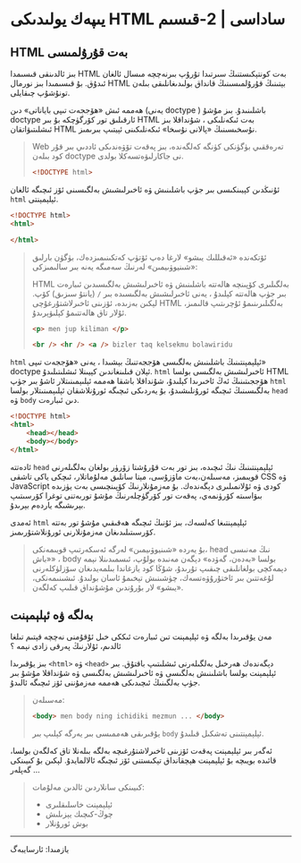 # يىپەك يولىدىكى HTML ساداسى | 2-قىسىم

## HTML بەت قۇرۇلمىسى

بىز ئالدىنقى قىسىمدا HTML بەت كونتېكىستنىڭ سىرتىدا تۇرۇپ بىرنەچچە مىسال ئالغان ئىدۇق. بۇ قىسىمىدا بىز نورمال HTML بېتىنىڭ قۇرۇلمىسىنىڭ قانداق بولىدىغانلىقى بىلەن تونۇشۇپ چىقايلى.

ھەممە ئىش «ھۆججەت تىپى باياناتى» دىن (يەنى doctype ) باشلىنىدۇ. بىز مۇشۇ doctype ئارقىلىق تور كۆرگۈچكە بۇ بىر HTML بەت ئىكەنلىكى ،  شۇنداقلا بىز ئىشلىتىۋاتقان HTML نۇسخىسىنىڭ «پالانى نۇسخا» ئىكەنلىكىنى ئېيتىپ بىرىمىز. 

> Web تەرەققىي بۈگۈنكى كۈنگە كەلگەندە، بىز پەقەت تۆۋەندىكى ئاددىي بىر قۇر كود بىلەن doctype نى جاكارلىۋەتسەكلا بولدى.
>
> ```html
> <!DOCTYPE html>
> ```



ئۇنىڭدىن كېيىنكىسى بىر جۈپ باشلىنىش ۋە ئاخىرلىشىش بەلگىسىنى ئۆز ئىچىگە ئالغان `html` ئېلېمېنتى. 

```html
<!DOCTYPE html>
<html>

</html>
```

> ئۆتكەندە «ئەقىللىك يىشو» لارغا دەپ ئۆتۈپ كەتكىنىمىزدەك، بۈگۈن بارلىق «شىنيوۋىيمىن» لەرنىڭ سەمىگە يەنە بىر سالىمىزكى:
>
> HTML بەلگىلىرى كۆپىنچە ھالەتتە باشلىنىش ۋە ئاخىرلىشىش بەلگىسىدىن ئىبارەت بىر جۈپ ھالەتتە كېلىدۇ ، يەنى ئاخىرلىشىش بەلگىسىدە بىر `/`  (يانتۇ سىزىق) كۆپ. لېكىن بەزىدە، ئۆزىنى ئاخىرلاشتۇرغۇچى HTML بەلگىلىرىنىمۇ ئۇچرىتىپ قالىمىز، ئۇلار تاق ھالەتتىمۇ كېلىۋېرىدۇ.
>
> ```html
> <p> men jup kiliman </p>
> 
> <br /> <hr /> <a /> bizler taq kelsekmu bolawiridu
> ```
>
> 



`html`  ئېلېمېنتىنىڭ باشلىنىش بەلگىسى ھۆججەتنىڭ بېشىدا ، يەنى «ھۆججەت تىپى» doctype ئېلان قىلىنغاندىن كېيىنلا ئىشلىتىلىدۇ. `html` ئاخىرلىشىش بەلگىسى بولسا HTML ھۆججىتىنىڭ ئەڭ ئاخىرىدا كېلىدۇ، شۇنداقلا باشقا ھەممە ئېلىېمىنىتلار ئاشۇ بىر جۈپ `html` بەلگىسىنىڭ ئىچىگە ئورۇنلىشىدۇ، بۇ يەردىكى ئىچىگە ئورۇنلاشقان ئېلىېمىنىتلار بولسا  `head`  ۋە  `body`  دىن ئىبارەت.

```html
<!DOCTYPE html>
<html>
    <head></head>
    <body></body>
</html>
```

 ئادەتتە `head` ئېلېمېنتىنىڭ نىڭ ئىچىدە، بىز تور بەت قۇرۇشتا زۆرۈر بولغان بەلگىلەرنى قويىمىز، مەسىلەن،بەت ماۋزۇسى، مېتا سانلىق مەلۇماتلار، ئىچكى ياكى تاشقى CSS ۋە JavaScript كودى ۋە ئۇلانمىلىرى دېگەندەك. بۇ مەزمۇنلارنىڭ كۆپىنچىسى بەت يۈزىدە بىۋاسىتە كۆرۈنمەي، پەقەت تور كۆرگۈچلەرنىڭ مۇشۇ توربەتنى توغرا كۆرسىتىپ بېرىشىگە ياردەم بېرىدۇ. 

ئەمدى  `html` ئېلېمېنتىغا كەلسەك، بىز ئۇنىڭ ئىچىگە ھەقىقىي مۇشۇ تور بەتتە كۆرسىتىلىدىغان مەزمۇنلارنى ئورۇنلاشتۇرىمىز.

> بۇ يەردە «شىنيوۋىيمىن» لەرگە ئەسكەرتىپ قويىمەنكى، head نىڭ مەنىسى «باش» ، body بولسا «بەدەن، گەۋدە» دېگەن مەنىدە بولۇپ، ئىسمىدىنلا نېمە دېمەكچى بولغانلىقى چىقىپ تۇرىدۇ، شۇڭا كود يازغاندا بىلمەيدىغان سۆزلۈكلەرنى لۇغەتتىن بىر ئاختۇرۇۋەتسەك، چۈشىنىش تېخىمۇ ئاسان بولىدۇ. ئىشىنىمەنكى، «يىشو» لار بۇرۇندىن مۇشۇنداق قىلىپ كەلگەن.



## بەلگە ۋە ئېلېمېنت

مەن يۇقىرىدا بەلگە ۋە ئېلېمېنت تىن ئىبارەت ئىككى خىل ئۇقۇمنى نەچچە قېتىم تىلغا ئالدىم، ئۇلارنىڭ پەرقى زادى نېمە ؟

بىز يۇقىرىدا `<html>` ۋە  `<head>`  دېگەندەك ھەرخىل بەلگىلەرنى ئىشلىتىپ باقتۇق. بىر ئېلېمېنت بولسا باشلىنىش بەلگىسى ۋە ئاخىرلىشىش بەلگىسى ۋە شۇنداقلا مۇشۇ بىر جۈپ بەلگىنىڭ ئىچىدىكى ھەممە مەزمۇننى ئۆز ئىچىگە ئالىدۇ. 

> مەسىلەن:  
>
> ```html
> <body> men body ning ichidiki mezmun ... </body>
> ```
>
> يۇقىرىقى ھەممىسى بىر يەرگە كېلىپ بىر `body` ئېلېمېنتىنى تەشكىل قىلىدۇ.



ئەگەر بىر ئېلېمېنت پەقەت ئۆزىنى ئاخىرلاشتۇرغىچە بەلگە بىلەنلا تاق كەلگەن بولسا، قائىدە بويىچە بۇ ئېلېمېنت ھېچقانداق تېكىستنى ئۆز ئىچىگە ئالالمايدۇ. لېكىن بۇ كىيىنكى گەپلەر ...



> كىيىنكى سانلاردىن ئالدىن مەلۇمات:
>
> * ئېلېمېنت خاسلىقلىرى
> * چوڭ-كىچىك يېزىلىش
> * بوش ئورۇنلار

---

يازمىدا: ئارسايبەگ

